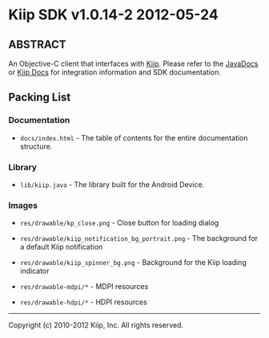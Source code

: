 # Kiip SDK v1.0.14-2 2012-05-24

## ABSTRACT

An Objective-C client that interfaces with [Kiip](http://kiip.me). Please refer to the
[JavaDocs](docs/index.html) or [Kiip Docs](http://app.kiip.me/docs) for integration information
and SDK documentation.

## Packing List

### Documentation

* `docs/index.html` - The table of contents for the entire documentation structure.

### Library

* `lib/kiip.java` - The library built for the Android Device.

### Images

* `res/drawable/kp_close.png` - Close button for loading dialog
* `res/drawable/kiip_notification_bg_portrait.png` - The background for a default Kiip notification
* `res/drawable/kiip_spinner_bg.png` - Background for the Kiip loading indicator

* `res/drawable-mdpi/*` - MDPI resources
* `res/drawable-hdpi/*` - HDPI resources

- - - -

Copyright (c) 2010-2012 Kiip, Inc. All rights reserved.
